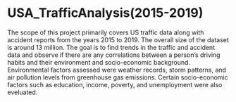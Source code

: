 # USA_TrafficAnalysis(2015-2019)
The scope of this project primarily covers US traffic data along with accident reports from the years 2015 to 2019.
The overall size of the dataset is around 13 million.
The  goal is to find trends in the traffic and accident data and observe if there are any correlations between a person’s driving habits 
and their environment and socio-economic background. 
Environmental factors assessed were weather records, storm patterns, and air pollution levels from greenhouse gas emissions.
Certain socio-economic factors such as education, income, poverty, and unemployment were also eveluated.
